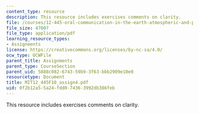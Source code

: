 ```yaml
---
content_type: resource
description: This resource includes exercises comments on clarity.
file: /courses/12-445-oral-communication-in-the-earth-atmospheric-and-planetary-sciences-fall-2010/0f2b12a55a24fdd074363992db386feb_MIT12_445F10_assign4.pdf
file_size: 47007
file_type: application/pdf
learning_resource_types:
- Assignments
license: https://creativecommons.org/licenses/by-nc-sa/4.0/
ocw_type: OCWFile
parent_title: Assignments
parent_type: CourseSection
parent_uid: 5888c082-6743-59b9-3f63-bbb2909e10e0
resourcetype: Document
title: MIT12_445F10_assign4.pdf
uid: 0f2b12a5-5a24-fdd0-7436-3992db386feb
---
```

This resource includes exercises comments on clarity.
